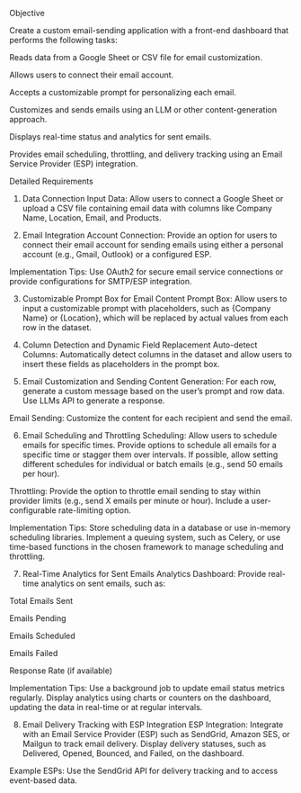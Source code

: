 Objective

Create a custom email-sending application with a front-end dashboard that performs the following tasks:

Reads data from a Google Sheet or CSV file for email customization.

Allows users to connect their email account.

Accepts a customizable prompt for personalizing each email.

Customizes and sends emails using an LLM or other content-generation approach.

Displays real-time status and analytics for sent emails.

Provides email scheduling, throttling, and delivery tracking using an Email Service Provider (ESP) integration.

Detailed Requirements
1. Data Connection
Input Data: Allow users to connect a Google Sheet or upload a CSV file containing email data with columns like Company Name, Location, Email, and Products.

2. Email Integration
Account Connection: Provide an option for users to connect their email account for sending emails using either a personal account (e.g., Gmail, Outlook) or a configured ESP.

Implementation Tips: Use OAuth2 for secure email service connections or provide configurations for SMTP/ESP integration.

3. Customizable Prompt Box for Email Content
Prompt Box: Allow users to input a customizable prompt with placeholders, such as {Company Name} or {Location}, which will be replaced by actual values from each row in the dataset.

4. Column Detection and Dynamic Field Replacement
Auto-detect Columns: Automatically detect columns in the dataset and allow users to insert these fields as placeholders in the prompt box.

5. Email Customization and Sending
Content Generation: For each row, generate a custom message based on the user’s prompt and row data. Use LLMs API to generate a response.

Email Sending: Customize the content for each recipient and send the email.

6. Email Scheduling and Throttling
Scheduling: Allow users to schedule emails for specific times. Provide options to schedule all emails for a specific time or stagger them over intervals. If possible, allow setting different schedules for individual or batch emails (e.g., send 50 emails per hour).

Throttling: Provide the option to throttle email sending to stay within provider limits (e.g., send X emails per minute or hour). Include a user-configurable rate-limiting option.

Implementation Tips: Store scheduling data in a database or use in-memory scheduling libraries. Implement a queuing system, such as Celery, or use time-based functions in the chosen framework to manage scheduling and throttling.

7. Real-Time Analytics for Sent Emails
Analytics Dashboard: Provide real-time analytics on sent emails, such as:

Total Emails Sent

Emails Pending

Emails Scheduled

Emails Failed

Response Rate (if available)

Implementation Tips: Use a background job to update email status metrics regularly. Display analytics using charts or counters on the dashboard, updating the data in real-time or at regular intervals.

8. Email Delivery Tracking with ESP Integration
ESP Integration: Integrate with an Email Service Provider (ESP) such as SendGrid, Amazon SES, or Mailgun to track email delivery. Display delivery statuses, such as Delivered, Opened, Bounced, and Failed, on the dashboard.

Example ESPs: Use the SendGrid API for delivery tracking and to access event-based data.
